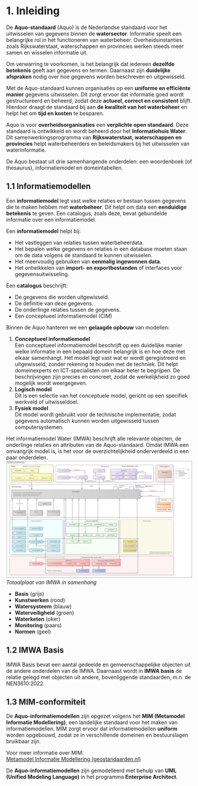 # 1. Inleiding
De **Aquo-standaard** (Aquo) is de Nederlandse standaard voor het uitwisselen van gegevens binnen de **watersector**. Informatie speelt een belangrijke rol in het functioneren van waterbeheer. Overheidsinstanties zoals Rijkswaterstaat, waterschappen en provincies werken steeds meer samen en wisselen informatie uit.  

Om verwarring te voorkomen, is het belangrijk dat iedereen **dezelfde betekenis** geeft aan gegevens en termen. Daarnaast zijn **duidelijke afspraken** nodig over hoe gegevens worden beschreven en uitgewisseld.  

Met de Aquo-standaard kunnen organisaties op een **uniforme en efficiënte manier** gegevens uitwisselen. Dit zorgt ervoor dat informatie goed wordt gestructureerd en beheerd, zodat deze **actueel, correct en consistent** blijft. Hierdoor draagt de standaard bij aan **de kwaliteit van het waterbeheer** en helpt het om **tijd en kosten** te besparen.

Aquo is voor **overheidsorganisaties** een **verplichte open standaard**. Deze standaard is ontwikkeld en wordt beheerd door het **Informatiehuis Water**. Dit samenwerkingsprogramma van **Rijkswaterstaat, waterschappen en provincies** helpt waterbeheerders en beleidsmakers bij het uitwisselen van waterinformatie.

De Aquo bestaat uit drie samenhangende onderdelen: een woordenboek (of thesaurus), informatiemodel en domeintabellen. 

## 1.1 Informatiemodellen

Een **informatiemodel** legt vast welke relaties er bestaan tussen gegevens die te maken hebben met **waterbeheer**. Dit helpt om data een **eenduidige betekenis** te geven. Een catalogus, zoals deze, bevat gebundelde informatie over een informatiemodel.

Een **informatiemodel** helpt bij:
- Het vastleggen van relaties tussen waterbeheerdata.
- Het bepalen welke gegevens en relaties in een database moeten staan om de data volgens de standaard te kunnen uitwisselen.
- Het meervoudig gebruiken van **eenmalig ingewonnen data**.
- Het ontwikkelen van **import- en exportbestanden** of interfaces voor gegevensuitwisseling.

Een **catalogus** beschrijft:
- De gegevens die worden uitgewisseld.
- De definitie van deze gegevens.
- De onderlinge relaties tussen de gegevens.
- Een conceptueel informatiemodel (CIM)

Binnen de Aquo hanteren we een **gelaagde opbouw** van modellen:

1. **Conceptueel informatiemodel**  
   Een conceptueel informatiemodel beschrijft op een duidelijke manier welke informatie in een bepaald domein belangrijk is en hoe deze met elkaar samenhangt. Het model legt vast wat er wordt geregistreerd en uitgewisseld, zonder rekening te houden met de techniek. Dit helpt domeinexperts en ICT-specialisten om elkaar beter te begrijpen. De beschrijvingen zijn precies en concreet, zodat de werkelijkheid zo goed mogelijk wordt weergegeven.
2. **Logisch model**  
   Dit is een selectie van het conceptuele model, gericht op een specifiek werkveld of uitwisseldoel.
3. **Fysiek model**  
   Dit model wordt gebruikt voor de technische implementatie, zodat gegevens automatisch kunnen worden uitgewisseld tussen computersystemen.

Het informatiemodel Water (IMWA) beschrijft alle relevante objecten, de onderlinge relaties en attributen van de Aquo-standaard. Omdat IMWA een omvangrijk model is, is het voor de overzichtelijkheid onderverdeeld in een paar onderdelen.
![De context van IMWA](./algemeen/BedrijfsobjectenModel.jpg)
*Totaalplaat van IMWA in samenhang*

- **Basis** (grijs) 
- **Kunstwerken** (rood) 
- **Watersysteem** (blauw) 
- **Waterveiligheid** (groen) 
- **Waterketen** (oker) 
- **Monitoring** (paars) 
- **Normen** (geel)

## 1.2 IMWA Basis

IMWA Basis bevat een aantal gedeelde en gemeenschappelijke objecten uit de andere onderdelen van de IMWA. Daarnaast wordt in **IMWA basis** de relatie gelegd met objecten uit andere, bovenliggende standaarden, m.n. de NEN3610:2022.

## 1.3 MIM-conformiteit

De **Aquo-informatiemodellen** zijn opgezet volgens het **MIM (Metamodel Informatie Modellering)**, een landelijke standaard voor het maken van informatiemodellen. MIM zorgt ervoor dat informatiemodellen **uniform** worden opgebouwd, zodat ze in verschillende domeinen en bestuurslagen bruikbaar zijn.

Voor meer informatie over MIM:  
[Metamodel Informatie Modellering (geostandaarden.nl)](https://www.geostandaarden.nl)

De **Aquo-informatiemodellen** zijn gemodelleerd met behulp van **UML (Unified Modeling Language)** in het programma **Enterprise Architect**.





